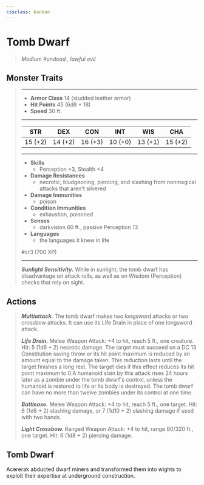 ```yaml
---
cssclass: kanban
---
```


# Tomb Dwarf
>*Medium #undead , lawful evil*
## Monster Traits
>___
>- **Armor Class** 14 (studded leather armor)
>- **Hit Points** 45 (6d8 + 18)
>- **Speed** 30 ft.
>___
>|STR|DEX|CON|INT|WIS|CHA|
>|:---:|:---:|:---:|:---:|:---:|:---:|
>|15 (+2)|14 (+2)|16 (+3)|10 (+0)|13 (+1)|15 (+2)|
>___
>- **Skills**
>	 - Perception +3, Stealth +4
>- **Damage Resistances**
>	 - necrotic; bludgeoning, piercing, and slashing from nonmagical attacks that aren't silvered
>- **Damage Immunities**
>	 - poison
>- **Condition Immunities**
>	 - exhaustion, poisoned
>- **Senses**
>	 - darkvision 60 ft., passive Perception 13
>- **Languages**
>	 - the languages it knew in life
>
> #cr3 (700 XP)
>___
>***Sunlight Sensitivity.*** While in sunlight, the tomb dwarf has disadvantage on attack rolls, as well as on Wisdom (Perception) checks that rely on sight.  
>
## Actions
>***Multiattack.*** The tomb dwarf makes two longsword attacks or two crossbow attacks. It can use its Life Drain in place of one longsword attack.  
>
>***Life Drain.*** Melee Weapon Attack: +4 to hit, reach 5 ft., one creature. Hit: 5 (1d6 + 2) necrotic damage. The target must succeed on a DC 13 Constitution saving throw or its hit point maximum is reduced by an amount equal to the damage taken. This reduction lasts until the target finishes a long rest. The target dies if this effect reduces its hit point maximum to 0.A humanoid slain by this attack rises 24 hours later as a zombie under the tomb dwarf's control, unless the humanoid is restored to life or its body is destroyed. The tomb dwarf can have no more than twelve zombies under its control at one time.  
>
>***Battleaxe.*** Melee Weapon Attack: +4 to hit, reach 5 ft., one target. Hit: 6 (1d8 + 2) slashing damage, or 7 (1d10 + 2) slashing damage if used with two hands.  
>
>***Light Crossbow.*** Ranged Weapon Attack: +4 to hit, range 80/320 ft., one target. Hit: 6 (1d8 + 2) piercing damage.
## Tomb Dwarf
Acererak abducted dwarf miners and transformed them into wights to exploit their expertise at underground construction.
